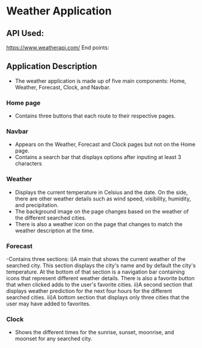 # Weather Application

## API Used:
https://www.weatherapi.com/
End points:


## Application Description
- The weather application is made up of five main components: Home, Weather, Forecast, Clock, and Navbar.
### Home page 
- Contains three buttons that each route to their respective pages.
### Navbar 
- Appears on the Weather, Forecast and Clock pages but not on the Home page.
- Contains a search bar that displays options after inputing at least 3 characters
### Weather 
- Displays the current temperature in Celsius and the date. On the side, there are other weather details such as wind speed, visibility, humidity, and precipitation. 
- The background image on the page changes based on the weather of the different searched cities. 
- There is also a weather icon on the page that changes to match the weather description at the time.
### Forecast 
-Contains three sections:
i)A main that shows the current weather of the searched city. This section displays the city's name and by default the city's temperature. At the bottom of that section is a navigation bar containing icons that represent different weather details. There is also a favorite button that when clicked adds to the user's favorite cities.
ii)A second section that displays weather prediction for the next four hours for the different searched cities.
iii)A bottom section that displays only three cities that the user may have added to favorites.
### Clock
- Shows the different times for the sunrise, sunset, moonrise, and moonset for any searched city.
